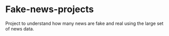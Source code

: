 # Fake-news-projects
Project to understand how many news are fake and real using the large set of news data.
